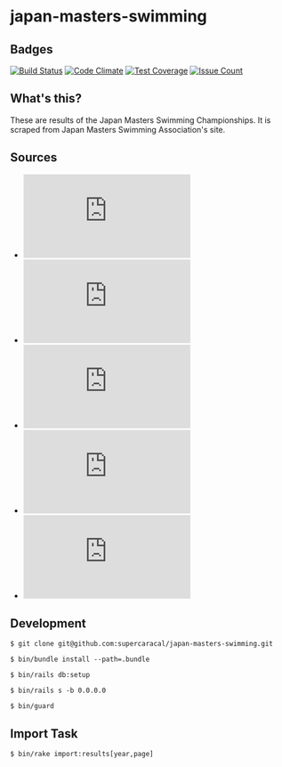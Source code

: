 # japan-masters-swimming

## Badges

[![Build Status](https://travis-ci.org/supercaracal/japan-masters-swimming.svg?branch=master)](https://travis-ci.org/supercaracal/japan-masters-swimming)
[![Code Climate](https://codeclimate.com/github/supercaracal/japan-masters-swimming/badges/gpa.svg)](https://codeclimate.com/github/supercaracal/japan-masters-swimming)
[![Test Coverage](https://codeclimate.com/github/supercaracal/japan-masters-swimming/badges/coverage.svg)](https://codeclimate.com/github/supercaracal/japan-masters-swimming/coverage)
[![Issue Count](https://codeclimate.com/github/supercaracal/japan-masters-swimming/badges/issue_count.svg)](https://codeclimate.com/github/supercaracal/japan-masters-swimming/issues)

## What's this?

These are results of the Japan Masters Swimming Championships. It is scraped from Japan Masters Swimming Association's site.

## Sources

* ![第29回日本マスターズ水泳選手権大会 2012年7月13日(金)から7月16日(月) 会場:千葉県国際総合水泳場(50m)](http://www.tdsystem.co.jp/JAPANMASTERS2012/PRO.HTM)
* ![第30回日本マスターズ水泳選手権大会 2013年7月12日(金)から7月15日(月) 会場:日本ガイシアリーナ(50m)](http://www.tdsystem.co.jp/JapanMasters/2013/PRO.HTM)
* ![第31回日本マスターズ水泳選手権大会 2014年7月18日(金)から7月21日(月) 会場:横浜国際プール(50m)](http://www.tdsystem.co.jp/Masters/JM2014/PRO.HTM)
* ![第32回日本マスターズ水泳選手権大会 2015年7月16日(木)から7月20日(月) 会場:東京辰巳国際水泳場(50m)](http://www.tdsystem.co.jp/Masters/JM2015/PRO.HTM)
* ![第33回日本マスターズ水泳選手権大会 2016年7月14日(木)から7月18日(月) 会場:千葉県国際総合水泳場(50m)](http://www.tdsystem.co.jp/Masters/JM2016/PRO.HTM)

## Development

```
$ git clone git@github.com:supercaracal/japan-masters-swimming.git
```

```
$ bin/bundle install --path=.bundle
```

```
$ bin/rails db:setup
```

```
$ bin/rails s -b 0.0.0.0
```

```
$ bin/guard
```

## Import Task

```
$ bin/rake import:results[year,page]
```
